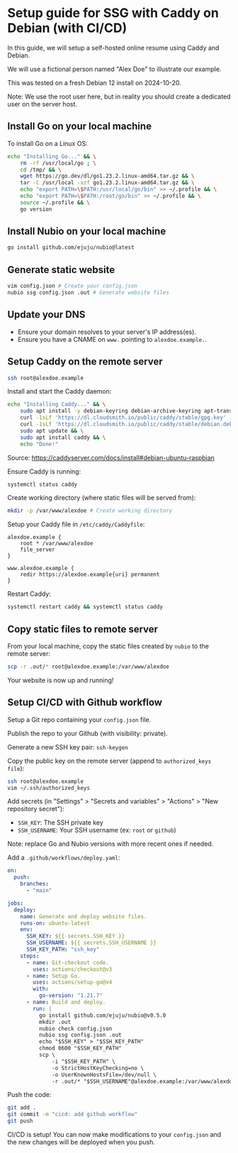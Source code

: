 # Setup guide for SSG with Caddy on Debian (with CI/CD)

In this guide, we will setup a self-hosted online resume
using Caddy and Debian.

We will use a fictional person named "Alex Doe" to illustrate our example.

This was tested on a fresh Debian 12 install on 2024-10-20.

Note: We use the root user here, but in reality you should create a dedicated user on the server host.
<!-- TODO: Create and use non-root user -->

## Install Go on your local machine

To install Go on a Linux OS:
```bash
echo "Installing Go..." && \
    rm -rf /usr/local/go ; \
    cd /tmp/ && \
    wget https://go.dev/dl/go1.23.2.linux-amd64.tar.gz && \
    tar -C /usr/local -xzf go1.23.2.linux-amd64.tar.gz && \
    echo "export PATH=\$PATH:/usr/local/go/bin" >> ~/.profile && \
    echo "export PATH=\$PATH:/root/go/bin" >> ~/.profile && \
    source ~/.profile && \
    go version
```

## Install Nubio on your local machine

```bash
go install github.com/ejuju/nubio@latest
```

## Generate static website

```bash
vim config.json # Create your config.json
nubio ssg config.json .out # Generate website files
```

## Update your DNS

- Ensure your domain resolves to your server's IP address(es).
- Ensure you have a CNAME on `www.` pointing to `alexdoe.example.`.

## Setup Caddy on the remote server

```bash
ssh root@alexdoe.example
```

Install and start the Caddy daemon:
```bash
echo "Installing Caddy..." && \
    sudo apt install -y debian-keyring debian-archive-keyring apt-transport-https curl && \
    curl -1sLf 'https://dl.cloudsmith.io/public/caddy/stable/gpg.key' | sudo gpg --dearmor -o /usr/share/keyrings/caddy-stable-archive-keyring.gpg && \
    curl -1sLf 'https://dl.cloudsmith.io/public/caddy/stable/debian.deb.txt' | sudo tee /etc/apt/sources.list.d/caddy-stable.list && \
    sudo apt update && \
    sudo apt install caddy && \
    echo "Done!"
```

Source: https://caddyserver.com/docs/install#debian-ubuntu-raspbian

Ensure Caddy is running:
```bash
systemctl status caddy
```

Create working directory (where static files will be served from):
```bash
mkdir -p /var/www/alexdoe # Create working directory
```

Setup your Caddy file in `/etc/caddy/Caddyfile`:
```
alexdoe.example {
	root * /var/www/alexdoe
	file_server
}

www.alexdoe.example {
	redir https://alexdoe.example{uri} permanent
}
```

Restart Caddy:
```bash
systemctl restart caddy && systemctl status caddy
```

## Copy static files to remote server

From your local machine, copy the static files created by `nubio` to the remote server:

```bash
scp -r .out/* root@alexdoe.example:/var/www/alexdoe
```

Your website is now up and running!

## Setup CI/CD with Github workflow

Setup a Git repo containing your `config.json` file.

Publish the repo to your Github (with visibility: private).

Generate a new SSH key pair: `ssh-keygen`

Copy the public key on the remote server (append to `authorized_keys file`):
```bash
ssh root@alexdoe.example
vim ~/.ssh/authorized_keys
```

Add secrets (in "Settings" > "Secrets and variables" > "Actions" > "New repository secret"):
- `SSH_KEY`: The SSH private key
- `SSH_USERNAME`: Your SSH username (ex: `root` or `github`)

Note: replace Go and Nubio versions with more recent ones if needed.

Add a `.github/workflows/deploy.yaml`:
```yaml
on:
  push:
    branches:
      - "main"

jobs:
  deploy:
    name: Generate and deploy website files.
    runs-on: ubuntu-latest
    env:
      SSH_KEY: ${{ secrets.SSH_KEY }}
      SSH_USERNAME: ${{ secrets.SSH_USERNAME }}
      SSH_KEY_PATH: "ssh_key"
    steps:
      - name: Git-checkout code.
        uses: actions/checkout@v3
      - name: Setup Go.
        uses: actions/setup-go@v4
        with:
          go-version: "1.21.7"
      - name: Build and deploy.
        run: |
          go install github.com/ejuju/nubio@v0.5.0
          mkdir .out
          nubio check config.json
          nubio ssg config.json .out
          echo "$SSH_KEY" > "$SSH_KEY_PATH"
          chmod 0600 "$SSH_KEY_PATH"
          scp \
              -i "$SSH_KEY_PATH" \
              -o StrictHostKeyChecking=no \
              -o UserKnownHostsFile=/dev/null \
              -r .out/* "$SSH_USERNAME"@alexdoe.example:/var/www/alexdoe
```

Push the code:
```bash
git add .
git commit -m "cicd: add github workflow"
git push
```

CI/CD is setup!
You can now make modifications to your `config.json` and
the new changes will be deployed when you push.
